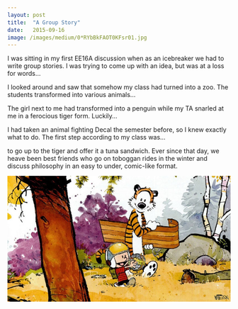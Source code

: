 ```yaml
---
layout:	post
title:	"A Group Story"
date:	2015-09-16
image: /images/medium/0*RYbBkFAOT0KFsr01.jpg
---
```


I was sitting in my first EE16A discussion when as an icebreaker we had to write group stories. I was trying to come up with an idea, but was at a loss for words…

I looked around and saw that somehow my class had turned into a zoo. The students transformed into various animals…

The girl next to me had transformed into a penguin while my TA snarled at me in a ferocious tiger form. Luckily…

I had taken an animal fighting Decal the semester before, so I knew exactly what to do. The first step according to my class was…

to go up to the tiger and offer it a tuna sandwich. Ever since that day, we heave been best friends who go on toboggan rides in the winter and discuss philosophy in an easy to under, comic-like format.

![](/images/medium/0*RYbBkFAOT0KFsr01.jpg)  